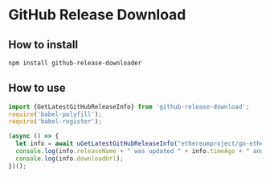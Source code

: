 # GitHub Release Download

## How to install
```bash
npm install github-release-downloader
```

## How to use
```javascript
import {GetLatestGitHubReleaseInfo} from 'github-release-download';
require('babel-polyfill');
require('babel-register');

(async () => {
  let info = await uGetLatestGitHubReleaseInfo("ethereumproject/go-ethereum");
  console.log(info.releaseName + " was updated " + info.timeAgo + " and downloaded " + info.downloadCount.toLocaleString() + " times.",);
  console.log(info.downloadUrl);
})();
```